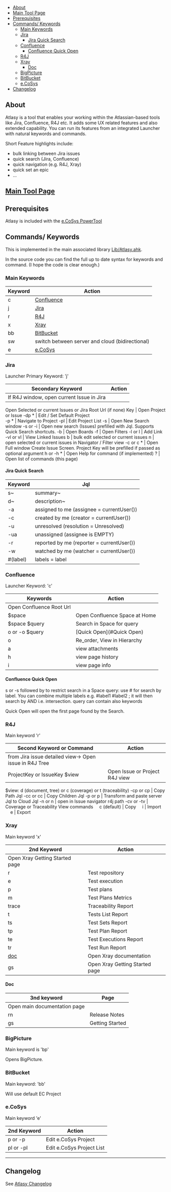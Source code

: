- [About](#about)
- [Main Tool Page](#main-tool-page)
- [Prerequisites](#prerequisites)
- [Commands/ Keywords](#commands-keywords)
  - [Main Keywords](#main-keywords)
  - [Jira](#jira)
    - [Jira Quick Search](#jira-quick-search)
  - [Confluence](#confluence)
    - [Confluence Quick Open](#confluence-quick-open)
  - [R4J](#r4j)
  - [Xray](#xray)
    - [Doc](#doc)
  - [BigPicture](#bigpicture)
  - [BitBucket](#bitbucket)
  - [e.CoSys](#ecosys)
- [Changelog](#changelog)


## About

Atlasy is a tool that enables your working within the Atlassian-based tools like Jira, Confluence, R4J etc.
It adds some UX related features and also extended capability.
You can run its features from an integrated Launcher with natural keywords and commands.

Short Feature highlights include:
 * bulk linking between Jira issues
 * quick search (Jira, Confluence)
 * quick navigation (e.g. R4J, Xray)
 * quick set an epic
 * ...


## [Main Tool Page](https://etelligent.atlassian.net/wiki/spaces/PMT/pages/105914745/Atlasy+-+Atlassian+Launcher+and+Commander)


## Prerequisites

Atlasy is included with the [e.CoSys PowerTool](https://etelligent.atlassian.net/wiki/spaces/PMT/pages/105913155/e.CoSys+PowerTool)

## Commands/ Keywords

This is implemented in the main associated library [Lib/Atlasy.ahk](../Lib/Atlasy.ahk).

In the source code you can find the full up to date syntax for keywords and command. (I hope the code is clear enough.)

### Main Keywords

Keyword  |  Action
--|--
c  |  [Confluence](#confluence)
j   | [Jira](#jira)  
r   |  [R4J](#r4j)  
x | [Xray](#xray)
bb | [BitBucket](#bitbucket)
sw | switch between server and cloud (bidirectional)
e  |  [e.CoSys](ecosys)

<a name="jira"></a>
### Jira

Launcher Primary Keyword: 'j'

Secondary Keyword  |  Action
--|--
| If R4J window, open current Issue in Jira<br>
Open Selected or current Issues or Jira Root Url (if none)
Key | Open Project or Issue
-dp <projectKey>* |  Edit / Set Default Project  
-p <projectKey>* |  Navigate to Project
-pl  |  Edit Project List
-s | Open New Search window
-s or -i <Jql> | Open new search (Issues) prefilled with Jql. Supports Quick Search shortcuts.
-b <searchString> | Open Boards
-f <searchString> | Open Filters
-l or l | Add Link
-vl or vl | View Linked Issues
b | bulk edit selected or current issues
n | open selected or current issues in Navigator / Filter view
-c or c <projectKey>* | Open Full window Create Issue Screen. Project Key will be prefilled if passed as optional argument
h or -h  <keyword>* |  Open Help for command (if implemented)
?  | Open list of commands (this page)  

<a name="jira-quick-search"></a>
#### Jira Quick Search

Keyword  |  Jql
--|--
s~ | summary~
d~ | description~
-a | assigned to me (assignee = currentUser())
-c | created by me (creator = currentUser())
-u | unresolved (resolution = Unresolved)
-ua | unassigned (assignee is EMPTY)
-r | reported by me (reporter = currentUser())
-w | watched by me (watcher = currentUser())
#(label) | labels = label

<a name="confluence"></a>
### Confluence

Launcher Keyword: 'c'

Keywords  |  Action
--|--
| Open Confluence Root Url
$space | Open Confluence Space at Home
$space $query | Search in Space for query
o or -o $query | [Quick Open](#Quick Open)
o  | Re_order, View in Hierarchy
a  | view attachments
h  | view page history
i  | view page info

<a name="confluence-quick-open"></a>
#### Confluence Quick Open

s or -s followed by <spacekey> to restrict search in a Space
query: use # for search by label. You can combine multiple labels e.g. #label1 #label2 ; it will then search by AND i.e. intersection.
query can contain also keywords

Quick Open will open the first page found by the Search.

<a name="r4j"></a>
### R4J

Main keyword 'r'

Second Keyword or Command  |  Action
--|--
|  from Jira issue detailed view-> Open issue in R4J Tree
 ProjectKey or IssueKey $view| Open Issue or Project R4J view
 $view: d (document, tree) or c (coverage) or t (traceability)
-cp or cp | Copy Path Jql
-cc or cc | Copy Children Jql
-p or p | Transform and paste server Jql to Cloud Jql
-n or n | open in Issue navigator r4j path
-cv or -tv | Coverage or Traceability View commands
&nbsp;&nbsp;&nbsp;  c (default) | Copy
&nbsp;&nbsp;&nbsp;  i | Import
&nbsp;&nbsp;&nbsp;  e | Export


### Xray

Main keyword 'x'

2nd Keyword  |  Action
--|--
 | Open Xray Getting Started page
r   |  Test repository
e  |   Test execution
p   |  Test plans
m   | Test Plans Metrics
trace | Traceability Report
t | Tests List Report
ts | Test Sets Report
tp | Test Plan Report
te | Test Executions Report
tr | Test Run Report
[doc](#doc) | Open Xray documentation
gs  | Open Xray Getting Started page

#### Doc

3nd keyword | Page  
--|--
| Open main documentation page
rn | Release Notes
gs | Getting Started


<a name="bigpicture"></a>
### BigPicture

Main keyword is 'bp'

Opens BigPicture.

<a name="bitbucket"></a>
### BitBucket

Main keyword: 'bb'

Will use default EC Project

<a name="ecosys"></a>
### e.CoSys

Main keyword 'e'

2nd Keyword  |  Action
--|--
p or -p | Edit e.CoSys Project
pl or -pl | Edit e.CoSys Project List


<hr>

<a name="changelog"></a>
## Changelog

See [Atlasy Changelog](Atlasy-Changelog.md)
